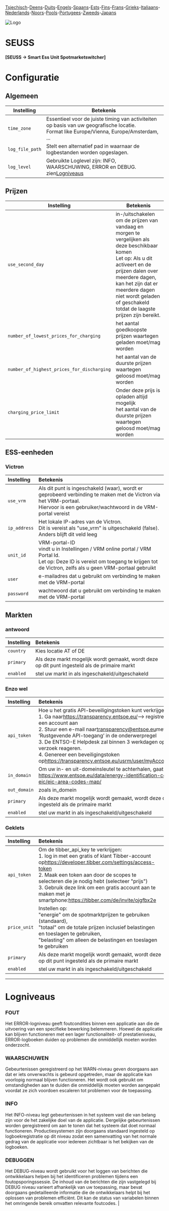 [Tsjechisch](README.cs.md)-[Deens](README.da.md)-[Duits](README.de.md)-[Engels](README.md)-[Spaans](README.es.md)-[Ests](README.et.md)-[Fins](README.fi.md)-[Frans](README.fr.md)-[Grieks](README.el.md)-[Italiaans](README.it.md)-[Nederlands](README.nl.md)-[Noors](README.no.md)-[Pools](README.pl.md)-[Portugees](README.pt.md)-[Zweeds](README.sv.md)-[Japans](README.ja.md)

![Logo](views/static/images/logo-seuss.png?raw=true "SEUSS")

# SEUSS

#### [SEUSS -> Smart Ess Unit Spotmarketswitcher]

# Configuratie

## Algemeen

| Instelling      | Betekenis                                                                                                                                    |
| --------------- | -------------------------------------------------------------------------------------------------------------------------------------------- |
| `time_zone`     | Essentieel voor de juiste timing van activiteiten op basis van uw geografische locatie.<br/>Format like Europe/Vienna, Europe/Amsterdam, ... |
| `log_file_path` | Stelt een alternatief pad in waarnaar de logbestanden worden opgeslagen.                                                                     |
| `log_level`     | Gebruikte Loglevel zijn: INFO, WAARSCHUWING, ERROR en DEBUG. zien[Logniveaus](#loglevels)                                                    |

## Prijzen

| Instelling                                 | Betekenis                                                                                                                                                                                                                                                                           |
| ------------------------------------------ | ----------------------------------------------------------------------------------------------------------------------------------------------------------------------------------------------------------------------------------------------------------------------------------- |
| `use_second_day`                           | in-/uitschakelen om de prijzen van vandaag en morgen te vergelijken als deze beschikbaar komen<br/>Let op: Als u dit activeert en de prijzen dalen over meerdere dagen, kan het zijn dat er meerdere dagen niet wordt geladen of geschakeld totdat de laagste prijzen zijn bereikt. |
| `number_of_lowest_prices_for_charging`     | het aantal goedkoopste prijzen waartegen geladen moet/mag worden                                                                                                                                                                                                                    |
| `number_of_highest_prices_for_discharging` | het aantal van de duurste prijzen waartegen geloosd moet/mag worden                                                                                                                                                                                                                 |
| `charging_price_limit`                     | Onder deze prijs is opladen altijd mogelijk<br/>het aantal van de duurste prijzen waartegen geloosd moet/mag worden                                                                                                                                                                 |

## ESS-eenheden

### Victron

| Instelling   | Betekenis                                                                                                                                                                                 |
| :----------- | :---------------------------------------------------------------------------------------------------------------------------------------------------------------------------------------- |
| `use_vrm`    | Als dit punt is ingeschakeld (waar), wordt er geprobeerd verbinding te maken met de Victron via het VRM-portaal.<br/>Hiervoor is een gebruiker/wachtwoord in de VRM-portal vereist        |
| `ip_address` | Het lokale IP-adres van de Victron.<br/>Dit is vereist als "use_vrm" is uitgeschakeld (false).<br/>Anders blijft dit veld leeg                                                            |
| `unit_id`    | VRM-portal-ID<br/>vindt u in Instellingen / VRM online portal / VRM Portal Id.<br/>Let op: Deze ID is vereist om toegang te krijgen tot de Victron, zelfs als u geen VRM-portaal gebruikt |
| `user`       | e-mailadres dat u gebruikt om verbinding te maken met de VRM-portal                                                                                                                       |
| `password`   | wachtwoord dat u gebruikt om verbinding te maken met de VRM-portal                                                                                                                        |

## Markten

### antwoord

| Instelling | Betekenis                                                                                     |
| :--------- | :-------------------------------------------------------------------------------------------- |
| `country`  | Kies locatie AT of DE                                                                         |
| `primary`  | Als deze markt mogelijk wordt gemaakt, wordt deze op dit punt ingesteld als de primaire markt |
| `enabled`  | stel uw markt in als ingeschakeld/uitgeschakeld                                               |

### Enzo wel

| Instelling   | Betekenis                                                                                                                                                                                                                                                                                                                                                                                                                                                          |
| :----------- | :----------------------------------------------------------------------------------------------------------------------------------------------------------------------------------------------------------------------------------------------------------------------------------------------------------------------------------------------------------------------------------------------------------------------------------------------------------------- |
| `api_token`  | Hoe u het gratis API-beveiligingstoken kunt verkrijgen:<br/>1. Ga naar<https://transparency.entsoe.eu/>--> registreer en maak een account aan<br/>2. Stuur een e-mail naar[transparency@entsoe.eu](mailto:transparency@entsoe.eu)met ‘Rustgevende API-toegang’ in de onderwerpregel<br/>3. De ENTSO-E Helpdesk zal binnen 3 werkdagen op uw verzoek reageren.<br/>4. Genereer een beveiligingstoken op<https://transparency.entsoe.eu/usrm/user/myAccountSettings> |
| `in_domain`  | Om uw in- en uit-domeinsleutel te achterhalen, gaat u naar:<br/><https://www.entsoe.eu/data/energy-identification-codes-eic/eic-area-codes-map/>                                                                                                                                                                                                                                                                                                                   |
| `out_domain` | zoals in_domein                                                                                                                                                                                                                                                                                                                                                                                                                                                    |
| `primary`    | Als deze markt mogelijk wordt gemaakt, wordt deze op dit punt ingesteld als de primaire markt                                                                                                                                                                                                                                                                                                                                                                      |
| `enabled`    | stel uw markt in als ingeschakeld/uitgeschakeld                                                                                                                                                                                                                                                                                                                                                                                                                    |

### Geklets

| Instelling   | Betekenis                                                                                                                                                                                                                                                                                                                                                            |
| :----------- | :------------------------------------------------------------------------------------------------------------------------------------------------------------------------------------------------------------------------------------------------------------------------------------------------------------------------------------------------------------------- |
| `api_token`  | Om de tibber_api_key te verkrijgen:<br/>1. log in met een gratis of klant Tibber-account op<https://developer.tibber.com/settings/access-token><br/>2. Maak een token aan door de scopes te selecteren die je nodig hebt (selecteer "prijs")<br/>3. Gebruik deze link om een ​​gratis account aan te maken met je smartphone:<https://tibber.com/de/invite/ojgfbx2e> |
| `price_unit` | Instellen op:<br/>"energie" om de spotmarktprijzen te gebruiken (standaard),<br/>"totaal" om de totale prijzen inclusief belastingen en toeslagen te gebruiken,<br/>"belasting" om alleen de belastingen en toeslagen te gebruiken                                                                                                                                   |
| `primary`    | Als deze markt mogelijk wordt gemaakt, wordt deze op dit punt ingesteld als de primaire markt                                                                                                                                                                                                                                                                        |
| `enabled`    | stel uw markt in als ingeschakeld/uitgeschakeld                                                                                                                                                                                                                                                                                                                      |

* * *

# Logniveaus

### FOUT

Het ERROR-logniveau geeft foutcondities binnen een applicatie aan die de uitvoering van een specifieke bewerking belemmeren. Hoewel de applicatie kan blijven functioneren met een lager functionaliteit- of prestatieniveau,<br/>ERROR-logboeken duiden op problemen die onmiddellijk moeten worden onderzocht.

### WAARSCHUWEN

Gebeurtenissen geregistreerd op het WARN-niveau geven doorgaans aan dat er iets onverwachts is gebeurd
opgetreden, maar de applicatie kan voorlopig normaal blijven functioneren.
Het wordt ook gebruikt om omstandigheden aan te duiden die onmiddellijk moeten worden aangepakt voordat ze zich voordoen
escaleren tot problemen voor de toepassing.

### INFO

Het INFO-niveau legt gebeurtenissen in het systeem vast die van belang zijn voor de
het zakelijke doel van de applicatie. Dergelijke gebeurtenissen worden geregistreerd om aan te tonen dat het systeem dat doet
normaal functioneren. Productiesystemen zijn doorgaans standaard ingesteld op logboekregistratie op dit niveau
zodat een samenvatting van het normale gedrag van de applicatie voor iedereen zichtbaar is
 het bekijken van de logboeken.

### DEBUGGEN

Het DEBUG-niveau wordt gebruikt voor het loggen van berichten die ontwikkelaars helpen bij het identificeren
problemen tijdens een foutopsporingssessie. De inhoud van de berichten die zijn vastgelegd bij DEBUG
niveau varieert afhankelijk van uw toepassing, maar bevat doorgaans
gedetailleerde informatie die de ontwikkelaars helpt bij het oplossen van problemen
efficiënt. Dit kan de status van variabelen binnen het omringende bereik omvatten
relevante foutcodes. |
